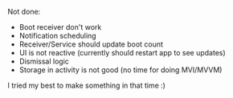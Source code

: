 Not done:

- Boot receiver don't work
- Notification scheduling
- Receiver/Service should update boot count
- UI is not reactive (currently should restart app to see updates)
- Dismissal logic
- Storage in activity is not good (no time for doing MVI/MVVM)

I tried my best to make something in that time :)
